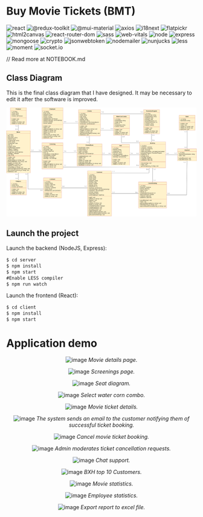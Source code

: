 # Buy Movie Tickets (BMT)
![react](https://badgen.net/badge/react/^18.2.0?labelColor=blue&color=black)
![@redux-toolkit](https://badgen.net/badge/@redux-toolkit/^2.2.3?labelColor=purple&color=black)
![@mui-material](https://badgen.net/badge/@mui-material/^5.14.18?labelColor=blue&color=black)
![axios](https://badgen.net/badge/axios/^1.6.2?labelColor=purple&color=black)
![i18next](https://badgen.net/badge/i18next/^23.12.1?labelColor=purple&color=black)
![flatpickr](https://badgen.net/badge/flatpickr/^4.6.13?labelColor=red&color=black)
![html2canvas](https://badgen.net/badge/html2canvas/^1.4.1?labelColor=orange&color=black)
![react-router-dom](https://badgen.net/badge/react-router-dom/^6.20.0?labelColor=grey&color=black)
![sass](https://badgen.net/badge/sass/^1.69.5?labelColor=pink&color=black)
![web-vitals](https://badgen.net/badge/web-vitals/^2.1.4?labelColor=red&color=black)
![node](https://badgen.net/badge/node/v20.3.1?labelColor=green&color=black)
![express](https://badgen.net/badge/express/4.18.2?labelColor=yellow&color=black)
![mongoose](https://badgen.net/badge/mongoose/^7.6.3?labelColor=green&color=black)
![crypto](https://badgen.net/badge/crypto/^1.0.1?labelColor=yellow&color=black)
![jsonwebtoken](https://badgen.net/badge/jsonwebtoken/^9.0.2?labelColor=brown&color=black)
![nodemailer](https://badgen.net/badge/nodemailer/^6.9.14?labelColor=green&color=black)
![nunjucks](https://badgen.net/badge/nunjucks/^3.2.4?labelColor=green&color=black)
![less](https://badgen.net/badge/less/^4.2.0?labelColor=pink&color=black)
![moment](https://badgen.net/badge/moment/^2.30.1?labelColor=red&color=black)
![socket.io](https://badgen.net/badge/socket.io/^4.7.5?labelColor=purple&color=black)

// Read more at NOTEBOOK.md

## Class Diagram
This is the final class diagram that I have designed. It may be necessary to edit it after the software is improved.

![class_uml](https://raw.githubusercontent.com/VenusakaVXT/buy-movie-tickets/refs/heads/master/uml_class_diagram.drawio.png)

## Launch the project
Launch the backend (NodeJS, Express):
```
$ cd server
$ npm install
$ npm start
#Enable LESS compiler
$ npm run watch
```

Launch the frontend (React):
```
$ cd client
$ npm install
$ npm start
```

# Application demo

<div align="center">
  
![image](https://github.com/user-attachments/assets/f804f49d-8d5e-44d0-92e9-906edd4ca77f)
*Movie details page.*

</div>

<div align="center">
  
![image](https://github.com/user-attachments/assets/af8498c6-7604-49f0-8306-2fe497e370c7)
*Screenings page.*
  
</div>

<div align="center">
  
![image](https://github.com/user-attachments/assets/ea929495-1118-4e67-9ead-cb16a9f916b0)
*Seat diagram.*
  
</div>

<div align="center">
  
![image](https://github.com/user-attachments/assets/437cdb70-b94b-4e19-a95f-eb7f6952346c)
*Select water corn combo.*
  
</div>

<div align="center">
  
![image](https://github.com/user-attachments/assets/3d2aa14f-a41d-4538-acdc-759134470e68)
*Movie ticket details.*
  
</div>

<div align="center">
  
![image](https://github.com/user-attachments/assets/d287f224-cfdd-4fc0-bdd1-1b4bda9bc686)
*The system sends an email to the customer notifying them of successful ticket booking.*
  
</div>

<div align="center">
  
![image](https://github.com/user-attachments/assets/1d8183ec-44bd-4d4d-8811-d04d7a9ae3fd)
*Cancel movie ticket booking.*
  
</div>

<div align="center">
  
![image](https://github.com/user-attachments/assets/6ca725cb-2ea9-4585-9c72-8250b379558e)
*Admin moderates ticket cancellation requests.*
  
</div>

<div align="center">
  
![image](https://github.com/user-attachments/assets/db2290d6-6007-4d12-bc64-73f961e2f114)
*Chat support.*
  
</div>

<div align="center">
  
![image](https://github.com/user-attachments/assets/bcbef213-fb4f-49a9-9f1c-468f5e4fa99f)
*BXH top 10 Customers.*
  
</div>

<div align="center">
  
![image](https://github.com/user-attachments/assets/a75d9de8-8cb7-4f89-955e-412256ce6cd9)
*Movie statistics.*
  
</div>

<div align="center">
  
![image](https://github.com/user-attachments/assets/85fa4fae-564b-4f5d-9647-c32d6c7077dc)
*Employee statistics.*
  
</div>

<div align="center">
  
![image](https://github.com/user-attachments/assets/d6c3881c-0c7e-49a2-a3d2-71d6ca2fbf4c)
*Export report to excel file.*
  
</div>
